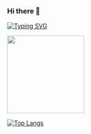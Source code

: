 ### Hi there 👋
[![Typing SVG](https://readme-typing-svg.demolab.com/?lines=Thanks+for+stopping+by;I'm+a+full-stack+developer)](https://git.io/typing-svg)

<img height="180em" src="https://github-readme-stats.vercel.app/api?username=kehrenclou&hide=jupiternotebooks&show_icons=true&hide_border=true&&count_private=true&include_all_commits=true" />

[![Top Langs](https://github-readme-stats-git-masterrstaa-rickstaa.vercel.app/api/top-langs/?username=kehrenclou)](https://github.com/kehrenclou/github-readme-stats)
<!--
**kehrenclou/kehrenclou** is a ✨ _special_ ✨ repository because its `README.md` (this file) appears on your GitHub profile.

Here are some ideas to get you started:

- 🔭 I’m currently working on ...
- 🌱 I’m currently learning ...
- 👯 I’m looking to collaborate on ...
- 🤔 I’m looking for help with ...
- 💬 Ask me about ...
- 📫 How to reach me: ...
- 😄 Pronouns: ...
- ⚡ Fun fact: ...
-->
